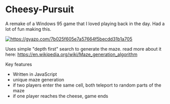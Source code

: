 # Cheesy-Pursuit
A remake of a Windows 95 game that I loved playing back in the day. Had a lot of fun making this.

<a href="https://gyazo.com/7b025f605e7a57664f5becdd31b1a705"><img src="https://i.gyazo.com/7b025f605e7a57664f5becdd31b1a705.gif" alt="https://gyazo.com/7b025f605e7a57664f5becdd31b1a705"/></a>

Uses simple "depth first" search to generate the maze. read more about it here: https://en.wikipedia.org/wiki/Maze_generation_algorithm

Key features
- Written in JavaScript
- unique maze generation
- if two players enter the same cell, both teleport to random parts of the maze
- if one player reaches the cheese, game ends
